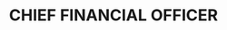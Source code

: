 ---
name : MR. JON RYCHALSKI
department: DEPARTMENT OF VETERANS AFFAIRS
title: CHIEF FINANCIAL OFFICER
img:
description: Mr. Jon Rychalski is the Chief Financial Officer of the Department of Veterans Affairs. In this role, he is responsible for directing the Department’s budgetary, financial, capital asset management, and business oversight functions as well as corporate analysis and evaluation.
             
  Prior this appointment, Mr. Rychalski was the acting Principal Deputy Assistant Secretary of Defense for Health Affairs and the Deputy Assistant Secretary of Defense for Health Budgets and Financial Policy. Health Affairs is responsible for providing a cost effective, quality health benefit to 9.6 million active duty uniformed Service Members, retirees, survivors and their families in the Military Health System (MHS). The MHS is a $50 billion program that consists of a worldwide network of 59 military hospitals, 360 health clinics, private-sector health business partners, and the Uniformed Services University.
             
  In 1989, Mr. Rychalski entered federal service with a commission through Air Force Officer Training School. After three years as a line officer, he was commissioned in the Air Force Medical Service Corps (MSC). While an MSC Officer, Mr. Rychalski served in a variety of capacities including Patient Administration Officer, Medical Readiness Officer, TRICARE Flight Chief, and Resource Management
             Officer. He also participated in an Education with Industry assignment at Long Beach Memorial Medical Center in Long Beach, CA and completed a tour at the Air Force Surgeon General’s office as a staff officer. He left active duty in 2001.
             
  In addition to federal service, Mr. Rychalski worked in the civilian health care consulting industry for nearly eight years. In this capacity, he served a diverse clientele ranging from Military Health System organizations to commercial health care clients to the Department of Health and Human Services. As a consultant, he was responsible for successfully leading numerous projects that were financially, operationally, or strategically focused.
             
  Mr. Rychalski holds a Master of Science in Management degree from the State University of New York Institute of Technology; a Bachelor of Science in Accounting degree from National College; and a Bachelor of Arts in Business Administration from Carroll College.

---